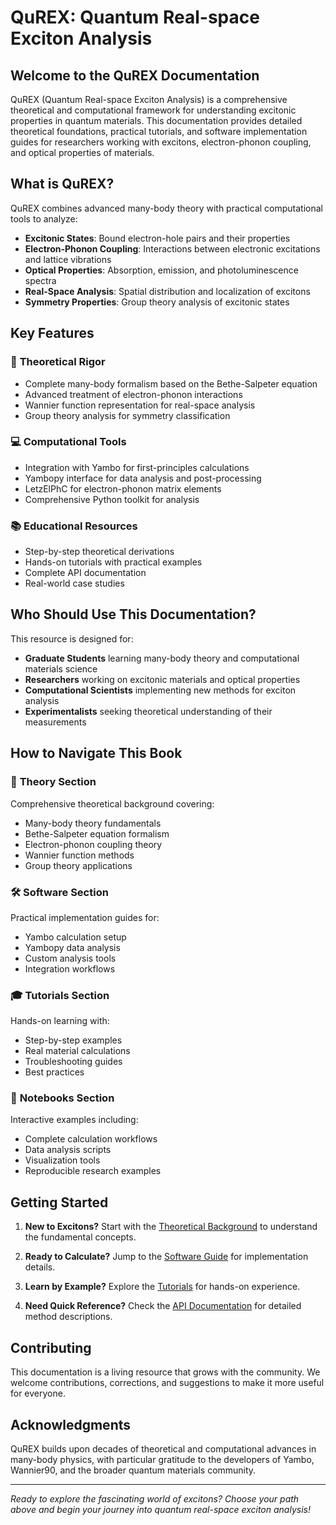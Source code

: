 # QuREX: Quantum Real-space Exciton Analysis

## Welcome to the QuREX Documentation

QuREX (Quantum Real-space Exciton Analysis) is a comprehensive theoretical and computational framework for understanding excitonic properties in quantum materials. This documentation provides detailed theoretical foundations, practical tutorials, and software implementation guides for researchers working with excitons, electron-phonon coupling, and optical properties of materials.

## What is QuREX?

QuREX combines advanced many-body theory with practical computational tools to analyze:

- **Excitonic States**: Bound electron-hole pairs and their properties
- **Electron-Phonon Coupling**: Interactions between electronic excitations and lattice vibrations  
- **Optical Properties**: Absorption, emission, and photoluminescence spectra
- **Real-Space Analysis**: Spatial distribution and localization of excitons
- **Symmetry Properties**: Group theory analysis of excitonic states

## Key Features

### 🔬 **Theoretical Rigor**
- Complete many-body formalism based on the Bethe-Salpeter equation
- Advanced treatment of electron-phonon interactions
- Wannier function representation for real-space analysis
- Group theory analysis for symmetry classification

### 💻 **Computational Tools**
- Integration with Yambo for first-principles calculations
- Yambopy interface for data analysis and post-processing
- LetzElPhC for electron-phonon matrix elements
- Comprehensive Python toolkit for analysis

### 📚 **Educational Resources**
- Step-by-step theoretical derivations
- Hands-on tutorials with practical examples
- Complete API documentation
- Real-world case studies

## Who Should Use This Documentation?

This resource is designed for:

- **Graduate Students** learning many-body theory and computational materials science
- **Researchers** working on excitonic materials and optical properties
- **Computational Scientists** implementing new methods for exciton analysis
- **Experimentalists** seeking theoretical understanding of their measurements

## How to Navigate This Book

### 📖 **Theory Section**
Comprehensive theoretical background covering:
- Many-body theory fundamentals
- Bethe-Salpeter equation formalism
- Electron-phonon coupling theory
- Wannier function methods
- Group theory applications

### 🛠️ **Software Section**
Practical implementation guides for:
- Yambo calculation setup
- Yambopy data analysis
- Custom analysis tools
- Integration workflows

### 🎓 **Tutorials Section**
Hands-on learning with:
- Step-by-step examples
- Real material calculations
- Troubleshooting guides
- Best practices

### 📓 **Notebooks Section**
Interactive examples including:
- Complete calculation workflows
- Data analysis scripts
- Visualization tools
- Reproducible research examples

## Getting Started

1. **New to Excitons?** Start with the [Theoretical Background](content/theory/theoretical_background) to understand the fundamental concepts.

2. **Ready to Calculate?** Jump to the [Software Guide](content/software/software) for implementation details.

3. **Learn by Example?** Explore the [Tutorials](content/tutorials/tutorials) for hands-on experience.

4. **Need Quick Reference?** Check the [API Documentation](content/software/exciton_group_theory_api) for detailed method descriptions.

## Contributing

This documentation is a living resource that grows with the community. We welcome contributions, corrections, and suggestions to make it more useful for everyone.

## Acknowledgments

QuREX builds upon decades of theoretical and computational advances in many-body physics, with particular gratitude to the developers of Yambo, Wannier90, and the broader quantum materials community.

---

*Ready to explore the fascinating world of excitons? Choose your path above and begin your journey into quantum real-space exciton analysis!*

